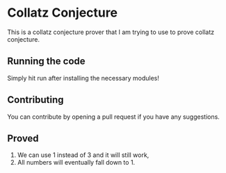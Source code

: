 # Collatz Conjecture

This is a collatz conjecture prover that I am trying to use to prove collatz conjecture.

## Running the code

Simply hit run after installing the necessary modules!

## Contributing

You can contribute by opening a pull request if you have any suggestions.

## Proved

1. We can use 1 instead of 3 and it will still work,
2. All numbers will eventually fall down to 1.
